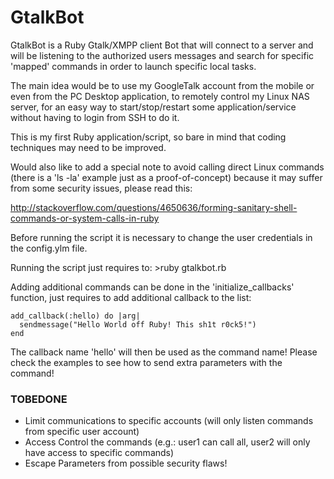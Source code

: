 # GtalkBot

GtalkBot is a Ruby Gtalk/XMPP client Bot that will connect to a server and will be listening to the authorized users messages and search for specific 'mapped' commands in order to launch specific local tasks.

The main idea would be to use my GoogleTalk account from the mobile or even from the PC Desktop application, to remotely control my Linux NAS server, for an easy way to start/stop/restart some application/service without having to login from SSH to do it.

This is my first Ruby application/script, so bare in mind that coding techniques may need to be improved.

Would also like to add a special note to avoid calling direct Linux commands (there is a 'ls -la' example just as a proof-of-concept) because it may suffer from some security issues, please read this:

http://stackoverflow.com/questions/4650636/forming-sanitary-shell-commands-or-system-calls-in-ruby


Before running the script it is necessary to change the user credentials in the config.ylm file.

Running the script just requires to:
    >ruby gtalkbot.rb


Adding additional commands can be done in the 'initialize_callbacks' function, just requires to add additional callback to the list:

    add_callback(:hello) do |arg|
      sendmessage("Hello World off Ruby! This sh1t r0ck5!")  
    end

The callback name 'hello' will then be used as the command name! Please check the examples to see how to send extra parameters with the command!


### TOBEDONE

* Limit communications to specific accounts (will only listen commands from specific user account)
* Access Control the commands (e.g.: user1 can call all, user2 will only have access to specific commands)
* Escape Parameters from possible security flaws!
